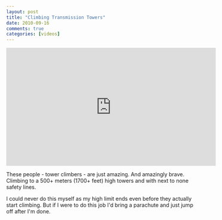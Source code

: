 ```yaml
---
layout: post
title: "Climbing Transmission Towers"
date: 2010-09-16
comments: true
categories: [videos]
---
```


<p class="video">
    <iframe width="560" height="315" src="https://www.youtube.com/embed/2A_h2AjJaMw" frameborder="0" allowfullscreen></iframe>
</p>

These people - tower climbers - are just amazing. And amazingly brave. Climbing to a 500+ meters (1700+ feet) high towers and with next to none safety lines.

I could never do this myself as my high limit ends even before they actually start climbing. But if I were to do this job I'd bring a parachute and just jump off after I'm done.

